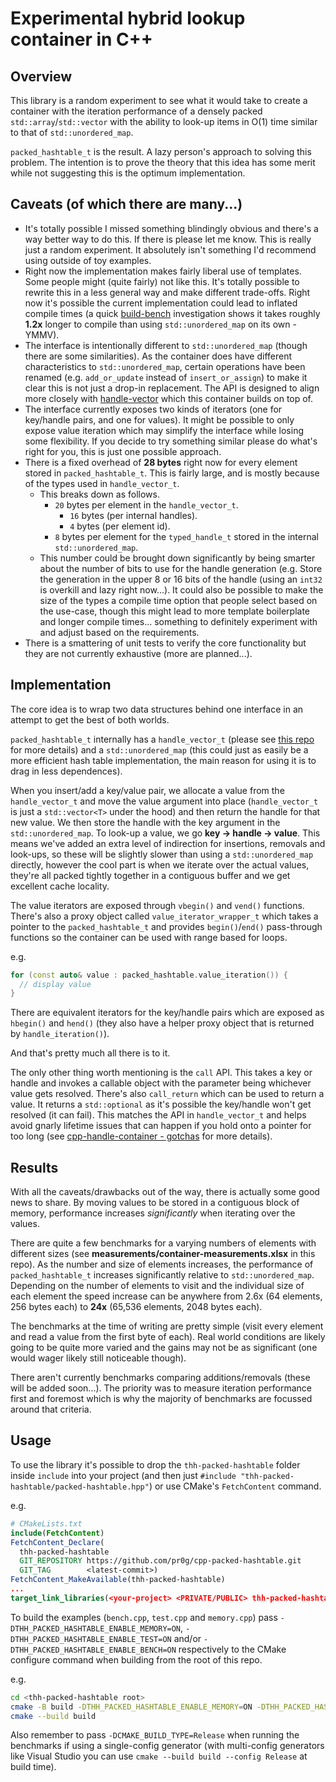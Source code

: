 # Experimental hybrid lookup container in C++

## Overview

This library is a random experiment to see what it would take to create a container with the iteration performance of a densely packed `std::array`/`std::vector` with the ability to look-up items in O(1) time similar to that of `std::unordered_map`.

`packed_hashtable_t` is the result. A lazy person's approach to solving this problem. The intention is to prove the theory that this idea has some merit while not suggesting this is the optimum implementation.

## Caveats (of which there are many...)

- It's totally possible I missed something blindingly obvious and there's a way better way to do this. If there is please let me know. This is really just a random experiment. It absolutely isn't something I'd recommend using outside of toy examples.
- Right now the implementation makes fairly liberal use of templates. Some people might (quite fairly) not like this. It's totally possible to rewrite this in a less general way and make different trade-offs. Right now it's possible the current implementation could lead to inflated compile times (a quick [build-bench](https://www.build-bench.com/) investigation shows it takes roughly **1.2x** longer to compile than using `std::unordered_map` on its own - YMMV).
- The interface is intentionally different to `std::unordered_map` (though there are some similarities). As the container does have different characteristics to `std::unordered_map`, certain operations have been renamed (e.g. `add_or_update` instead of `insert_or_assign`) to make it clear this is not just a drop-in replacement. The API is designed to align more closely with [handle-vector](https://github.com/pr0g/cpp-handle-container) which this container builds on top of.
- The interface currently exposes two kinds of iterators (one for key/handle pairs, and one for values). It might be possible to only expose value iteration which may simplify the interface while losing some flexibility. If you decide to try something similar please do what's right for you, this is just one possible approach.
- There is a fixed overhead of **28 bytes** right now for every element stored in `packed_hashtable_t`. This is fairly large, and is mostly because of the types used in `handle_vector_t`.
  - This breaks down as follows.
    - `20` bytes per element in the `handle_vector_t`.
      - `16` bytes (per internal handles).
      - `4` bytes (per element id).
    - `8` bytes per element for the `typed_handle_t` stored in the internal `std::unordered_map`.
  - This number could be brought down significantly by being smarter about the number of bits to use for the handle generation (e.g. Store the generation in the upper 8 or 16 bits of the handle (using an `int32` is overkill and lazy right now...). It could also be possible to make the size of the types a compile time option that people select based on the use-case, though this might lead to more template boilerplate and longer compile times... something to definitely experiment with and adjust based on the requirements.
- There is a smattering of unit tests to verify the core functionality but they are not currently exhaustive (more are planned...).

## Implementation

The core idea is to wrap two data structures behind one interface in an attempt to get the best of both worlds.

`packed_hashtable_t` internally has a `handle_vector_t` (please see [this repo](https://github.com/pr0g/cpp-handle-container) for more details) and a `std::unordered_map` (this could just as easily be a more efficient hash table implementation, the main reason for using it is to drag in less dependences).

When you insert/add a key/value pair, we allocate a value from the `handle_vector_t` and move the value argument into place (`handle_vector_t` is just a `std::vector<T>` under the hood) and then return the handle for that new value. We then store the handle with the key argument in the `std::unordered_map`. To look-up a value, we go **key -> handle -> value**. This means we've added an extra level of indirection for insertions, removals and look-ups, so these will be slightly slower than using a `std::unordered_map` directly, however the cool part is when we iterate over the actual values, they're all packed tightly together in a contiguous buffer and we get excellent cache locality.

The value iterators are exposed through `vbegin()` and `vend()` functions. There's also a proxy object called `value_iterator_wrapper_t` which takes a pointer to the `packed_hashtable_t` and provides `begin()`/`end()` pass-through functions so the container can be used with range based for loops.

e.g.

```c++
for (const auto& value : packed_hashtable.value_iteration()) {
  // display value
}
```

There are equivalent iterators for the key/handle pairs which are exposed as `hbegin()` and `hend()` (they also have a helper proxy object that is returned by `handle_iteration()`).

And that's pretty much all there is to it.

The only other thing worth mentioning is the `call` API. This takes a key or handle and invokes a callable object with the parameter being whichever value gets resolved. There's also `call_return` which can be used to return a value. It returns a `std::optional` as it's possible the key/handle won't get resolved (it can fail). This matches the API in `handle_vector_t` and helps avoid gnarly lifetime issues that can happen if you hold onto a pointer for too long (see [cpp-handle-container - gotchas](https://github.com/pr0g/cpp-handle-container#gotchas) for more details).

## Results

With all the caveats/drawbacks out of the way, there is actually some good news to share. By moving values to be stored in a contiguous block of memory, performance increases *significantly* when iterating over the values.

There are quite a few benchmarks for a varying numbers of elements with different sizes (see **measurements/container-measurements.xlsx** in this repo). As the number and size of elements increases, the performance of `packed_hashtable_t` increases significantly relative to `std::unordered_map`. Depending on the number of elements to visit and the individual size of each element the speed increase can be anywhere from 2.6x (64 elements, 256 bytes each) to **24x** (65,536 elements, 2048 bytes each).

The benchmarks at the time of writing are pretty simple (visit every element and read a value from the first byte of each). Real world conditions are likely going to be quite more varied and the gains may not be as significant (one would wager likely still noticeable though).

There aren't currently benchmarks comparing additions/removals (these will be added soon...). The priority was to measure iteration performance first and foremost which is why the majority of benchmarks are focussed around that criteria.

## Usage

To use the library it's possible to drop the `thh-packed-hashtable` folder inside `include` into your project (and then just `#include "thh-packed-hashtable/packed-hashtable.hpp"`) or use CMake's `FetchContent` command.

e.g.

```cmake
# CMakeLists.txt
include(FetchContent)
FetchContent_Declare(
  thh-packed-hashtable
  GIT_REPOSITORY https://github.com/pr0g/cpp-packed-hashtable.git
  GIT_TAG        <latest-commit>)
FetchContent_MakeAvailable(thh-packed-hashtable)
...
target_link_libraries(<your-project> <PRIVATE/PUBLIC> thh-packed-hashtable)
```

To build the examples (`bench.cpp`, `test.cpp` and `memory.cpp`) pass `-DTHH_PACKED_HASHTABLE_ENABLE_MEMORY=ON`, `-DTHH_PACKED_HASHTABLE_ENABLE_TEST=ON` and/or `-DTHH_PACKED_HASHTABLE_ENABLE_BENCH=ON` respectively to the CMake configure command when building from the root of this repo.

e.g.

```bash
cd <thh-packed-hashtable root>
cmake -B build -DTHH_PACKED_HASHTABLE_ENABLE_MEMORY=ON -DTHH_PACKED_HASHTABLE_ENABLE_TEST=ON -DTHH_PACKED_HASHTABLE_ENABLE_BENCH=ON
cmake --build build
```

Also remember to pass `-DCMAKE_BUILD_TYPE=Release` when running the benchmarks if using a single-config generator (with multi-config generators like Visual Studio you can use `cmake --build build --config Release` at build time).
